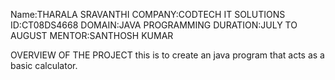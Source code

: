 Name:THARALA SRAVANTHI
COMPANY:CODTECH IT SOLUTIONS
ID:CT08DS4668
DOMAIN:JAVA PROGRAMMING
DURATION:JULY TO AUGUST
MENTOR:SANTHOSH KUMAR

OVERVIEW OF THE PROJECT
this is to create an java program that   acts as a basic  calculator.
